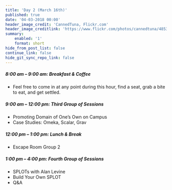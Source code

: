 ```yaml
---
title: 'Day 2 (March 16th)'
published: true
date: '04-03-2018 00:00'
header_image_credit: 'CannedTuna, Flickr.com'
header_image_creditlink: 'https://www.flickr.com/photos/cannedtuna/4853380320/'
summary:
    enabled: '1'
    format: short
hide_from_post_list: false
continue_link: false
hide_git_sync_repo_link: false
---
```


##### 8:00 am – 9:00 am: Breakfast & Coffee
* Feel free to come in at any point during this hour, find a seat, grab a bite to eat, and get settled.

##### 9:00 am – 12:00 pm: Third Group of Sessions
* Promoting Domain of One’s Own on Campus
* Case Studies: Omeka, Scalar, Grav

##### 12:00 pm – 1:00 pm: Lunch & Break
* Escape Room Group 2

##### 1:00 pm – 4:00 pm: Fourth Group of Sessions
* SPLOTs with Alan Levine
* Build Your Own SPLOT
* Q&A